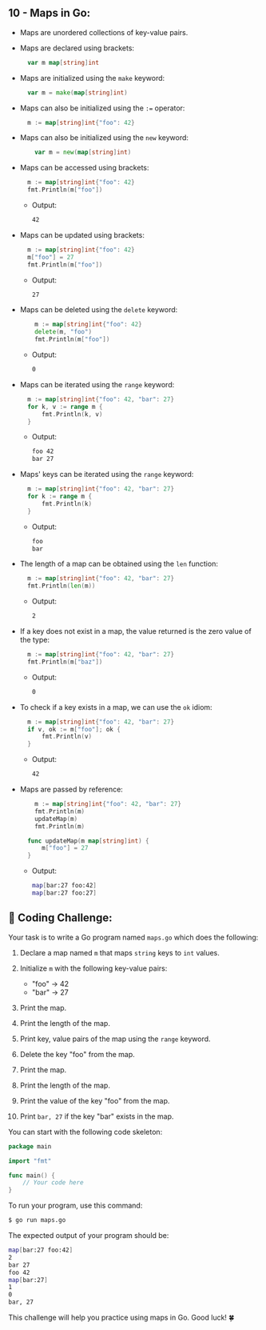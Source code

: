 ## 10 - Maps in Go:

- Maps are unordered collections of key-value pairs.

- Maps are declared using brackets:

  ```go
    var m map[string]int
  ```

- Maps are initialized using the `make` keyword:

  ```go
    var m = make(map[string]int)
  ```

- Maps can also be initialized using the `:=` operator:

  ```go
    m := map[string]int{"foo": 42}
  ```

- Maps can also be initialized using the `new` keyword:

  ```go
      var m = new(map[string]int)
  ```

- Maps can be accessed using brackets:

  ```go
    m := map[string]int{"foo": 42}
    fmt.Println(m["foo"])
  ```

  - Output:

    ```bash
    42
    ```

- Maps can be updated using brackets:

  ```go
    m := map[string]int{"foo": 42}
    m["foo"] = 27
    fmt.Println(m["foo"])
  ```

  - Output:

    ```bash
    27
    ```

- Maps can be deleted using the `delete` keyword:

  ```go
      m := map[string]int{"foo": 42}
      delete(m, "foo")
      fmt.Println(m["foo"])
  ```

  - Output:

    ```bash
    0
    ```

- Maps can be iterated using the `range` keyword:

  ```go
    m := map[string]int{"foo": 42, "bar": 27}
    for k, v := range m {
        fmt.Println(k, v)
    }
  ```

  - Output:

    ```bash
    foo 42
    bar 27
    ```

- Maps' keys can be iterated using the `range` keyword:

  ```go
    m := map[string]int{"foo": 42, "bar": 27}
    for k := range m {
        fmt.Println(k)
    }
  ```

  - Output:

    ```bash
    foo
    bar
    ```

- The length of a map can be obtained using the `len` function:

  ```go
    m := map[string]int{"foo": 42, "bar": 27}
    fmt.Println(len(m))
  ```

  - Output:

    ```bash
    2
    ```

- If a key does not exist in a map, the value returned is the zero value of the type:

  ```go
    m := map[string]int{"foo": 42, "bar": 27}
    fmt.Println(m["baz"])
  ```

  - Output:

    ```bash
    0
    ```

- To check if a key exists in a map, we can use the `ok` idiom:

  ```go
    m := map[string]int{"foo": 42, "bar": 27}
    if v, ok := m["foo"]; ok {
        fmt.Println(v)
    }
  ```

  - Output:

    ```bash
    42
    ```

- Maps are passed by reference:

  ```go
      m := map[string]int{"foo": 42, "bar": 27}
      fmt.Println(m)
      updateMap(m)
      fmt.Println(m)

    func updateMap(m map[string]int) {
        m["foo"] = 27
    }
  ```

  - Output:

    ```bash
    map[bar:27 foo:42]
    map[bar:27 foo:27]
    ```

## 🚀 Coding Challenge:

Your task is to write a Go program named `maps.go` which does the following:

1. Declare a map named `m` that maps `string` keys to `int` values.

2. Initialize `m` with the following key-value pairs:

   - "foo" -> 42
   - "bar" -> 27

3. Print the map.

4. Print the length of the map.

5. Print key, value pairs of the map using the `range` keyword.

6. Delete the key "foo" from the map.

7. Print the map.

8. Print the length of the map.

9. Print the value of the key "foo" from the map.

10. Print `bar, 27` if the key "bar" exists in the map.

You can start with the following code skeleton:

```go
package main

import "fmt"

func main() {
    // Your code here
}
```

To run your program, use this command:

```bash
$ go run maps.go
```

The expected output of your program should be:

```bash
map[bar:27 foo:42]
2
bar 27
foo 42
map[bar:27]
1
0
bar, 27
```

This challenge will help you practice using maps in Go. Good luck! 🍀
